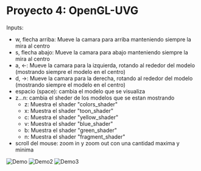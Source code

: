 # Proyecto 4: OpenGL-UVG

Inputs:
- w, flecha arriba: Mueve la camara para arriba manteniendo siempre la mira al centro
- s, flecha abajo: Mueve la camara para abajo manteniendo siempre la mira al centro
- a, <-: Mueve la camara para la izquierda, rotando al rededor del modelo (mostrando siempre el modelo en el centro)
- d, ->: Mueve la camara para la derecha, rotando al rededor del modelo (mostrando siempre el modelo en el centro)
- espacio (space): cambia el modelo que se visualiza
- z...n: cambia el sheder de los modelos que se estan mostrando
  - z: Muestra el shader "colors_shader"
  - x: Muestra el shader "toon_shader"
  - c: Muestra el shader "yellow_shader"
  - v: Muestra el shader "blue_shader"
  - b: Muestra el shader "green_shader"
  - n: Muestra el shader "fragment_shader"
 - scroll del mouse: zoom in y zoom out con una cantidad maxima y minima 
 
 ![Demo](https://media.giphy.com/media/kPsViG5PbQyDtBUca5/giphy.gif)
 ![Demo2](https://media.giphy.com/media/WnbKFAbr6UC5gfIKum/giphy.gif)
 ![Demo3](https://media.giphy.com/media/YHYlipRjRiG76cUizX/giphy.gif)
